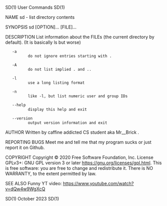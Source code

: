 SD(1)                         User Commands                         SD(1)

NAME
       sd - list directory contents

SYNOPSIS
       sd [OPTION]... [FILE]...

DESCRIPTION
       List  information  about  the  FILEs  (the  current  directory  by
       default). (It is basically ls but worse)

       -a
              do not ignore entries starting with .

       -A
              do not list implied . and ..

       -l     
       	      use a long listing format

       -n 
              like -l, but list numeric user and group IDs

       --help 
       	      display this help and exit

       --version
              output version information and exit

AUTHOR
       Written by caffine addicted CS student aka Mr__Brick .

REPORTING BUGS
       Meet me and tell me that my program sucks or just report it on
       Github.

COPYRIGHT
       Copyright  ©  2020 Free Software Foundation, Inc.  License GPLv3+:
       GNU GPL version 3 or later <https://gnu.org/licenses/gpl.html>.
       This is free software: you are free to change and redistribute it.
       There is NO WARRANTY, to the extent permitted by law.

SEE ALSO
       Funny YT video: https://www.youtube.com/watch?v=dQw4w9WgXcQ

SD(1)                           October 2023                        SD(1)


